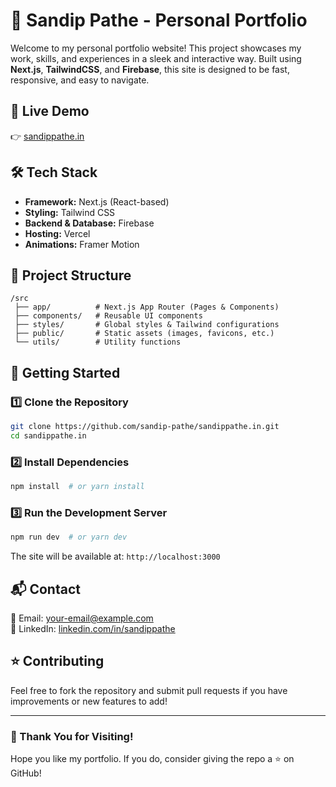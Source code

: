 # 🚀 Sandip Pathe - Personal Portfolio

Welcome to my personal portfolio website! This project showcases my work, skills, and experiences in a sleek and interactive way. Built using **Next.js**, **TailwindCSS**, and **Firebase**, this site is designed to be fast, responsive, and easy to navigate.

## 🔗 Live Demo
👉 [sandippathe.in](https://sandippathe.in)

## 🛠 Tech Stack
- **Framework:** Next.js (React-based)
- **Styling:** Tailwind CSS
- **Backend & Database:** Firebase
- **Hosting:** Vercel
- **Animations:** Framer Motion

## 📂 Project Structure
```
/src
 ├── app/          # Next.js App Router (Pages & Components)
 ├── components/   # Reusable UI components
 ├── styles/       # Global styles & Tailwind configurations
 ├── public/       # Static assets (images, favicons, etc.)
 └── utils/        # Utility functions
```

## 🚀 Getting Started
### 1️⃣ Clone the Repository
```sh
git clone https://github.com/sandip-pathe/sandippathe.in.git
cd sandippathe.in
```

### 2️⃣ Install Dependencies
```sh
npm install  # or yarn install
```

### 3️⃣ Run the Development Server
```sh
npm run dev  # or yarn dev
```
The site will be available at: `http://localhost:3000`


## 📬 Contact
📧 Email: [your-email@example.com](mailto:your-email@example.com)  
🔗 LinkedIn: [linkedin.com/in/sandippathe](https://linkedin.com/in/sandippathe)

## ⭐ Contributing
Feel free to fork the repository and submit pull requests if you have improvements or new features to add!

---

### 🎉 Thank You for Visiting!
Hope you like my portfolio. If you do, consider giving the repo a ⭐ on GitHub!

